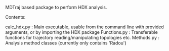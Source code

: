 MDTraj based package to perform HDX analysis.

Contents:

calc_hdx.py  : Main executable, usable from the command line with provided
               arguments, or by importing the HDX package
Functions.py : Transferable functions for trajectory reading/manipulating
               topologies etc.
Methods.py   : Analysis method classes (currently only contains 'Radou')
